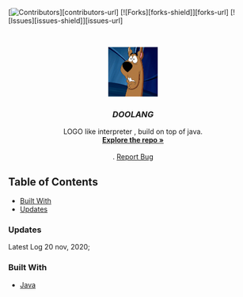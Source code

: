 [![Contributors][contributors-shield]][contributors-url]
[![Forks][forks-shield]][forks-url]
[![Issues][issues-shield]][issues-url]




<!-- PROJECT LOGO -->
<br />
<p align="center">
  <a href="https://github.com/github_username/repo_name">
    <img src="https://github.com/ArpitMaurya01/DOOLANG/blob/main/images/doologo.jpg" alt="Logo" width="100" height="100">
  </a>

  <h3 align="center"><em><b>DOOLANG</b></em></h3>

  <p align="center">
    LOGO like interpreter , build on top of java.
    <br />
    <a href="https://github.com/ArpitMaurya01/DOOLANG"><strong>Explore the repo »</strong></a>
    <br />
    <br />
    .
    <a href="https://github.com/ArpitMaurya01/DOOLANG/issues">Report Bug</a>
  </p>
</p>



<!-- TABLE OF CONTENTS -->
## Table of Contents
  * [Built With](#built-with)
  * [Updates](#Updates)




### Updates

  Latest Log 20 nov, 2020;
  


### Built With

* [Java]()





<!-- MARKDOWN LINKS & IMAGES -->
<!-- https://www.markdownguide.org/basic-syntax/#reference-style-links -->
[contributors-shield]: https://img.shields.io/github/contributors/github_username/repo.svg?style=flat-square

 
